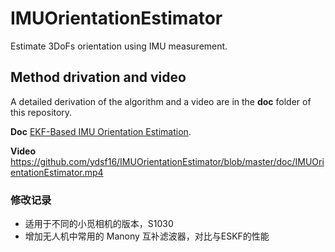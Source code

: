 # IMUOrientationEstimator
Estimate 3DoFs orientation using IMU measurement.

## Method drivation and video
A detailed derivation of the algorithm and a video are in the **doc** folder of this repository. 

**Doc**
[EKF-Based IMU Orientation Estimation](https://github.com/ydsf16/IMUOrientationEstimator/blob/master/doc/EKF_Based_IMU_Orientation_Estimation.pdf).

**Video**
<https://github.com/ydsf16/IMUOrientationEstimator/blob/master/doc/IMUOrientationEstimator.mp4>

### 修改记录

- 适用于不同的小觅相机的版本，S1030
- 增加无人机中常用的 Manony 互补滤波器，对比与ESKF的性能

